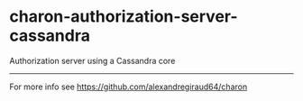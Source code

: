 # charon-authorization-server-cassandra

Authorization server using a Cassandra core

---

For more info see https://github.com/alexandregiraud64/charon